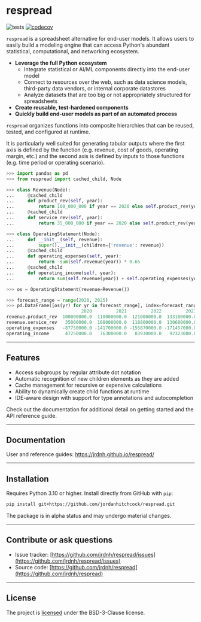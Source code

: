 # respread

![tests](https://github.com/jrdnh/respread/actions/workflows/ci-tests.yaml/badge.svg?branch=main)
[![codecov](https://codecov.io/gh/jrdnh/respread/branch/main/graph/badge.svg?token=NXAZZ27KED)](https://codecov.io/gh/jrdnh/respread)

`respread` is a spreadsheet alternative for end-user models. It allows users to easily build a modeling engine that can access Python's abundant statistical, computational, and networking ecosystem.

* **Leverage the full Python ecosystem**
    - Integrate statistical or AI/ML components directly into the end-user model
    - Connect to resources over the web, such as data science models, third-party data vendors, or internal corporate datastores
    - Analyze datasets that are too big or not appropriately structured for spreadsheets
* **Create reusable, test-hardened components**
* **Quickly build end-user models as part of an automated process**

`respread` organizes functions into composite hierarchies that can be reused, tested, and configured at runtime. 

It is particularly well suited for generating tabular outputs where the first axis is defined by the function (e.g. revenue, cost of goods, operating margin, etc.) and the second axis is defined by inputs to those functions (e.g. time period or operating scenario).

```python
>>> import pandas as pd
>>> from respread import cached_child, Node

>>> class Revenue(Node):
...     @cached_child
...     def product_rev(self, year):
...         return 100_000_000 if year == 2020 else self.product_rev(year - 1) * 1.1
...     @cached_child
...     def service_rev(self, year):
...         return 35_000_000 if year == 2020 else self.product_rev(year - 1) * 1.08

>>> class OperatingStatement(Node):
...     def __init__(self, revenue):
...         super().__init__(children={'revenue': revenue})
...     @cached_child
...     def operating_expenses(self, year):
...         return -sum(self.revenue(year)) * 0.65
...     @cached_child
...     def operating_income(self, year):
...         return sum(self.revenue(year)) + self.operating_expenses(year)

>>> os = OperatingStatement(revenue=Revenue())

>>> forecast_range = range(2020, 2025)
>>> pd.DataFrame([os(yr) for yr in forecast_range], index=forecast_range, columns=os.names()).T
                            2020         2021         2022         2023         2024
revenue.product_rev  100000000.0  110000000.0  121000000.0  133100000.0  146410000.0
revenue.service_rev   35000000.0  108000000.0  118800000.0  130680000.0  143748000.0
operating_expenses   -87750000.0 -141700000.0 -155870000.0 -171457000.0 -188602700.0
operating_income      47250000.0   76300000.0   83930000.0   92323000.0  101555300.0
```

-----------
## Features

* Access subgroups by regular attribute dot notation
* Automatic recognition of new children elements as they are added
* Cache management for recursive or expensive calculations
* Ability to dynamically create child functions at runtime
* IDE-aware design with support for type annotations and autocompletion

Check out the documentation for additional detail on getting started and the API reference guide.

----------------
## Documentation

User and reference guides: https://jrdnh.github.io/respread/

---------------
## Installation

Requires Python 3.10 or higher. Install directly from GitHub with `pip`:

```sh
pip install git+https://github.com/jordanhitchcock/respread.git
```

The package is in alpha status and may undergo material changes.

------------------------------
## Contribute or ask questions

* Issue tracker: [https://github.com/jrdnh/respread/issues](https://github.com/jrdnh/respread/issues)
* Source code: [https://github.com/jrdnh/respread](https://github.com/jrdnh/respread)

----------
## License

The project is [licensed](./LICENSE) under the BSD-3-Clause license.